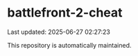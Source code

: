 # battlefront-2-cheat

Last updated: 2025-06-27 02:27:23

This repository is automatically maintained.
